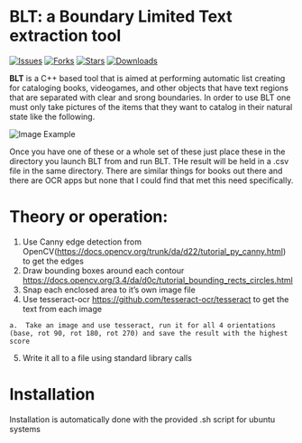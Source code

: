 # BLT: a Boundary Limited Text extraction tool

[![Issues]()](https://github.com/jsochacki/BLT/issues)
[![Forks]()](https://github.com/jsochacki/BLT/network)
[![Stars]()](https://github.com/jsochacki/BLT/stargazers)
[![Downloads]()](https://github.com/jsochacki/BLT/releases)

**BLT** is a C++ based tool that is aimed at performing automatic list creating for cataloging books, videogames, and other objects that have text regions that are separated with clear and srong boundaries.  In order to use BLT one must only take pictures of the items that they want to catalog in their natural state like the following.

![Image Example](http://www.boston.com/business/innovation/state-of-play/assets_c/2013/12/library5-thumb-599x351-120892.jpg)

Once you have one of these or a whole set of these just place these in the directory you launch BLT from and run BLT.  THe result will be held in a .csv file in the same directory.  There are similar things for books out there and there are OCR apps but none that I could find that met this need specifically.

# Theory or operation:

  1.	Use Canny edge detection from OpenCV(https://docs.opencv.org/trunk/da/d22/tutorial_py_canny.html) to get the edges
  2.	Draw bounding boxes around each contour https://docs.opencv.org/3.4/da/d0c/tutorial_bounding_rects_circles.html
  3.	Snap each enclosed area to it’s own image file
  4.	Use tesseract-ocr https://github.com/tesseract-ocr/tesseract to get the text from each image
  
    a.	Take an image and use tesseract, run it for all 4 orientations (base, rot 90, rot 180, rot 270) and save the result with the highest score
  5.	Write it all to a file using standard library calls
  
  # Installation
  Installation is automatically done with the provided .sh script for ubuntu systems
